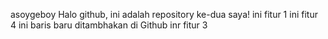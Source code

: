 asoygeboy
Halo github, ini adalah repository ke-dua saya!
ini fitur 1
ini fitur 4
ini baris baru ditambhakan di Github
inr fitur 3